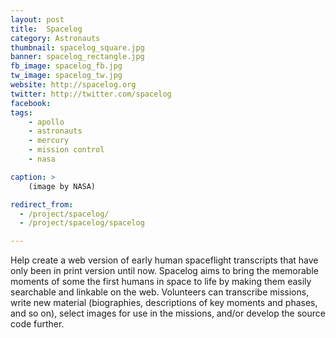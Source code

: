 ```yaml
---
layout: post
title:  Spacelog
category: Astronauts
thumbnail: spacelog_square.jpg
banner: spacelog_rectangle.jpg
fb_image: spacelog_fb.jpg
tw_image: spacelog_tw.jpg
website: http://spacelog.org
twitter: http://twitter.com/spacelog
facebook:
tags:
    - apollo
    - astronauts
    - mercury
    - mission control
    - nasa

caption: >
    (image by NASA)

redirect_from:
  - /project/spacelog/    
  - /project/spacelog/spacelog

---
```

Help create a web version of early human spaceflight transcripts that have only been in print version until now. Spacelog aims to bring the memorable moments of some the first humans in space to life by making them easily searchable and linkable on the web. Volunteers can transcribe missions, write new material (biographies, descriptions of key moments and phases, and so on), select images for use in the missions, and/or develop the source code further.
